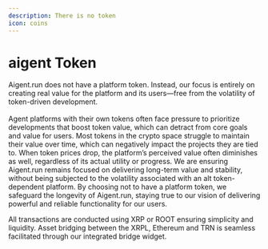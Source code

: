 ```yaml
---
description: There is no token
icon: coins
---
```


# aigent Token

Aigent.run does not have a platform token. Instead, our focus is entirely on creating real value for the platform and its users—free from the volatility of token-driven development.\
\
Agent platforms with their own tokens often face pressure to prioritize developments that boost token value, which can detract from core goals and value for users. Most tokens in the crypto space struggle to maintain their value over time, which can negatively impact the projects they are tied to. When token prices drop, the platform’s perceived value often diminishes as well, regardless of its actual utility or progress. We are ensuring Aigent.run remains focused on delivering long-term value and stability, without being subjected to the volatility associated with an alt token-dependent platform. By choosing not to have a platform token, we safeguard the longevity of Aigent.run, staying true to our vision of delivering powerful and reliable functionality for our users.

All transactions are conducted using XRP or ROOT ensuring simplicity and liquidity. Asset bridging between the XRPL, Ethereum and TRN is seamless facilitated through our integrated bridge widget.
